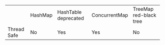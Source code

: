 <table>
<tr>
<td></td>
<td>
HashMap
</td>
<td>
HashTable deprecated
</td>
<td>
ConcurrentMap
</td>
<td>
TreeMap red-black tree
</td>
</tr>
<tr>
<td>
Thread Safe
</td>
<td>
No
</td>
<td>
Yes
</td>
<td>
Yes
</td>
<td>
No
</td>
</tr>
</table>
